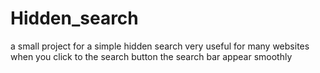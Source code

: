 # Hidden_search
a small project for a simple hidden search very useful for many websites 
when you click to the search button the search bar appear smoothly 
